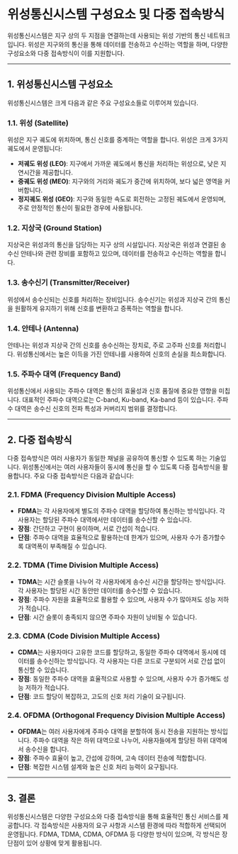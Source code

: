 # 위성통신시스템 구성요소 및 다중 접속방식

위성통신시스템은 지구 상의 두 지점을 연결하는데 사용되는 위성 기반의 통신 네트워크입니다. 위성은 지구와의 통신을 통해 데이터를 전송하고 수신하는 역할을 하며, 다양한 구성요소와 다중 접속방식이 이를 지원합니다.

---

## 1. **위성통신시스템 구성요소**

위성통신시스템은 크게 다음과 같은 주요 구성요소들로 이루어져 있습니다.

### 1.1. **위성 (Satellite)**
위성은 지구 궤도에 위치하며, 통신 신호를 중계하는 역할을 합니다. 위성은 크게 3가지 궤도에서 운영됩니다:
- **저궤도 위성 (LEO)**: 지구에서 가까운 궤도에서 통신을 처리하는 위성으로, 낮은 지연시간을 제공합니다.
- **중궤도 위성 (MEO)**: 지구와의 거리와 궤도가 중간에 위치하여, 보다 넓은 영역을 커버합니다.
- **정지궤도 위성 (GEO)**: 지구와 동일한 속도로 회전하는 고정된 궤도에서 운영되며, 주로 안정적인 통신이 필요한 경우에 사용됩니다.

### 1.2. **지상국 (Ground Station)**
지상국은 위성과의 통신을 담당하는 지구 상의 시설입니다. 지상국은 위성과 연결된 송수신 안테나와 관련 장비를 포함하고 있으며, 데이터를 전송하고 수신하는 역할을 합니다.

### 1.3. **송수신기 (Transmitter/Receiver)**
위성에서 송수신되는 신호를 처리하는 장비입니다. 송수신기는 위성과 지상국 간의 통신을 원활하게 유지하기 위해 신호를 변환하고 증폭하는 역할을 합니다.

### 1.4. **안테나 (Antenna)**
안테나는 위성과 지상국 간의 신호를 송수신하는 장치로, 주로 고주파 신호를 처리합니다. 위성통신에서는 높은 이득을 가진 안테나를 사용하여 신호의 손실을 최소화합니다.

### 1.5. **주파수 대역 (Frequency Band)**
위성통신에서 사용되는 주파수 대역은 통신의 효율성과 신호 품질에 중요한 영향을 미칩니다. 대표적인 주파수 대역으로는 C-band, Ku-band, Ka-band 등이 있습니다. 주파수 대역은 송수신 신호의 전파 특성과 커버리지 범위를 결정합니다.

---

## 2. **다중 접속방식**

다중 접속방식은 여러 사용자가 동일한 채널을 공유하여 통신할 수 있도록 하는 기술입니다. 위성통신에서는 여러 사용자들이 동시에 통신을 할 수 있도록 다중 접속방식을 활용합니다. 주요 다중 접속방식은 다음과 같습니다:

### 2.1. **FDMA (Frequency Division Multiple Access)**
- **FDMA**는 각 사용자에게 별도의 주파수 대역을 할당하여 통신하는 방식입니다. 각 사용자는 할당된 주파수 대역에서만 데이터를 송수신할 수 있습니다.
- **장점**: 간단하고 구현이 용이하며, 서로 간섭이 적습니다.
- **단점**: 주파수 대역을 효율적으로 활용하는데 한계가 있으며, 사용자 수가 증가할수록 대역폭이 부족해질 수 있습니다.

### 2.2. **TDMA (Time Division Multiple Access)**
- **TDMA**는 시간 슬롯을 나누어 각 사용자에게 송수신 시간을 할당하는 방식입니다. 각 사용자는 할당된 시간 동안만 데이터를 송수신할 수 있습니다.
- **장점**: 주파수 자원을 효율적으로 활용할 수 있으며, 사용자 수가 많아져도 성능 저하가 적습니다.
- **단점**: 시간 슬롯이 충족되지 않으면 주파수 자원이 낭비될 수 있습니다.

### 2.3. **CDMA (Code Division Multiple Access)**
- **CDMA**는 사용자마다 고유한 코드를 할당하고, 동일한 주파수 대역에서 동시에 데이터를 송수신하는 방식입니다. 각 사용자는 다른 코드로 구분되어 서로 간섭 없이 통신할 수 있습니다.
- **장점**: 동일한 주파수 대역을 효율적으로 사용할 수 있으며, 사용자 수가 증가해도 성능 저하가 적습니다.
- **단점**: 코드 할당이 복잡하고, 고도의 신호 처리 기술이 요구됩니다.

### 2.4. **OFDMA (Orthogonal Frequency Division Multiple Access)**
- **OFDMA**는 여러 사용자에게 주파수 대역을 분할하여 동시 전송을 지원하는 방식입니다. 주파수 대역을 작은 하위 대역으로 나누어, 사용자들에게 할당된 하위 대역에서 송수신을 합니다.
- **장점**: 주파수 효율이 높고, 간섭에 강하며, 고속 데이터 전송에 적합합니다.
- **단점**: 복잡한 시스템 설계와 높은 신호 처리 능력이 요구됩니다.

---

## 3. **결론**

위성통신시스템은 다양한 구성요소와 다중 접속방식을 통해 효율적인 통신 서비스를 제공합니다. 각 접속방식은 사용자의 요구 사항과 시스템 환경에 따라 적합하게 선택되어 운영됩니다. FDMA, TDMA, CDMA, OFDMA 등 다양한 방식이 있으며, 각 방식은 장단점이 있어 상황에 맞게 활용됩니다.
